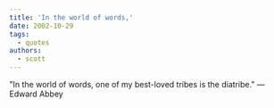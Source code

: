 ```yaml
---
title: 'In the world of words,'
date: 2002-10-29
tags:
  - quotes
authors:
  - scott
---
```


"In the world of words, one of my best-loved tribes is the diatribe."
— Edward Abbey
